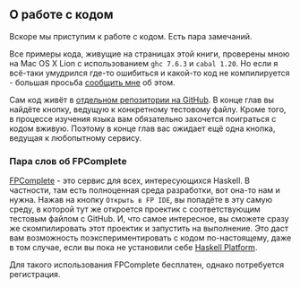 О работе с кодом
----------------

Вскоре мы приступим к работе с кодом. Есть пара замечаний.

Все примеры кода, живущие на страницах этой книги, проверены мною на Mac OS X Lion с использованием `ghc 7.6.3` и `cabal 1.20`. Но если я всё-таки умудрился где-то ошибиться и какой-то код не компилируется - большая просьба [сообщить мне](mailto:me@dshevchenko.biz) об этом.

Сам код живёт в [отдельном репозитории на GitHub](https://github.com/denisshevchenko/ohaskell-code). В конце глав вы найдёте кнопку, ведущую к конкретному тестовому файлу. Кроме того, в процессе изучения языка вам обязательно захочется поиграться с кодом вживую. Поэтому в конце глав вас ожидает ещё одна кнопка, ведущая к любопытному сервису.

### Пара слов об FPComplete

[FPComplete](https://www.fpcomplete.com) - это сервис для всех, интересующихся Haskell. В частности, там есть полноценная среда разработки, вот она-то нам и нужна. Нажав на кнопку `Открыть в FP IDE`, вы попадёте в эту самую среду, в которой тут же откроется проектик с соответствующим тестовым файлом с GitHub. И, что самое интересное, вы сможете сразу же скомпилировать этот проектик и запустить на выполнение. Это даст вам возможность поэкспериментировать с кодом по-настоящему, даже в том случае, если вы пока не установили себе [Haskell Platform](http://www.haskell.org/platform/).

Для такого использования FPComplete бесплатен, однако потребуется регистрация.

